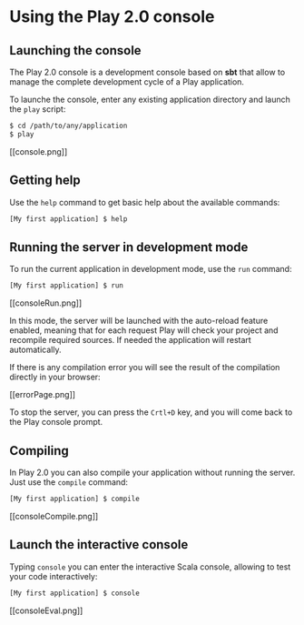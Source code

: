 # Using the Play 2.0 console

## Launching the console

The Play 2.0 console is a development console based on **sbt** that allow to manage the complete development cycle of a Play application.

To launche the console, enter any existing application directory and launch the `play` script:

```bash
$ cd /path/to/any/application
$ play 
```

[[console.png]]

## Getting help

Use the `help` command to get basic help about the available commands:

```bash
[My first application] $ help
```

## Running the server in development mode

To run the current application in development mode, use the `run` command:

```bash
[My first application] $ run
```

[[consoleRun.png]]

In this mode, the server will be launched with the auto-reload feature enabled, meaning that for each request Play will check your project and recompile required sources. If needed the application will restart automatically.

If there is any compilation error you will see the result of the compilation directly in your browser:

[[errorPage.png]]

To stop the server, you can press the `Crtl+D` key, and you will come back to the Play console prompt.

## Compiling

In Play 2.0 you can also compile your application without running the server. Just use the `compile` command:

```bash
[My first application] $ compile
```

[[consoleCompile.png]]

## Launch the interactive console

Typing `console` you can enter the interactive Scala console, allowing to test your code interactively:

```bash
[My first application] $ console
```

[[consoleEval.png]] 
